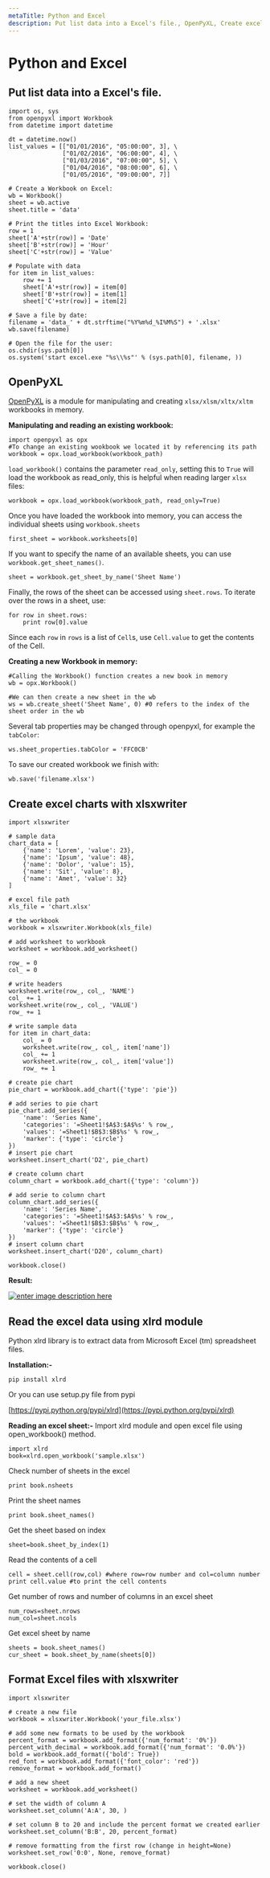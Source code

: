```yaml
---
metaTitle: Python and Excel
description: Put list data into a Excel's file., OpenPyXL, Create excel charts with xlsxwriter, Read the excel data using xlrd module, Format Excel files with xlsxwriter
---
```


# Python and Excel



## Put list data into a Excel's file.


```
import os, sys
from openpyxl import Workbook
from datetime import datetime

dt = datetime.now()
list_values = [["01/01/2016", "05:00:00", 3], \
               ["01/02/2016", "06:00:00", 4], \
               ["01/03/2016", "07:00:00", 5], \
               ["01/04/2016", "08:00:00", 6], \
               ["01/05/2016", "09:00:00", 7]]

# Create a Workbook on Excel:
wb = Workbook()
sheet = wb.active
sheet.title = 'data'

# Print the titles into Excel Workbook:
row = 1
sheet['A'+str(row)] = 'Date'
sheet['B'+str(row)] = 'Hour'
sheet['C'+str(row)] = 'Value'

# Populate with data
for item in list_values:
    row += 1
    sheet['A'+str(row)] = item[0]
    sheet['B'+str(row)] = item[1]
    sheet['C'+str(row)] = item[2]

# Save a file by date:
filename = 'data_' + dt.strftime("%Y%m%d_%I%M%S") + '.xlsx'
wb.save(filename)

# Open the file for the user:
os.chdir(sys.path[0])
os.system('start excel.exe "%s\\%s"' % (sys.path[0], filename, ))

```



## OpenPyXL


[OpenPyXL](http://openpyxl.readthedocs.io/en/default/) is a module for manipulating and creating `xlsx/xlsm/xltx/xltm` workbooks in memory.

**Manipulating and reading an existing workbook:**

```
import openpyxl as opx
#To change an existing wookbook we located it by referencing its path
workbook = opx.load_workbook(workbook_path)

```

`load_workbook()` contains the parameter `read_only`, setting this to `True` will load the workbook as read_only, this is helpful when reading larger `xlsx` files:

```
workbook = opx.load_workbook(workbook_path, read_only=True)

```

Once you have loaded the workbook into memory, you can access the individual sheets using `workbook.sheets`

```
first_sheet = workbook.worksheets[0]

```

If you want to specify the name of an available sheets, you can use `workbook.get_sheet_names()`.

```
sheet = workbook.get_sheet_by_name('Sheet Name')

```

Finally, the rows of the sheet can be accessed using `sheet.rows`.  To iterate over the rows in a sheet, use:

```
for row in sheet.rows:
    print row[0].value

```

Since each `row` in `rows` is a list of `Cell`s, use `Cell.value` to get the contents of the Cell.

**Creating a new Workbook in memory:**

```
#Calling the Workbook() function creates a new book in memory
wb = opx.Workbook()

#We can then create a new sheet in the wb
ws = wb.create_sheet('Sheet Name', 0) #0 refers to the index of the sheet order in the wb

```

Several tab properties may be changed through openpyxl, for example the `tabColor`:

```
ws.sheet_properties.tabColor = 'FFC0CB'

```

To save our created workbook we finish with:

```
wb.save('filename.xlsx')

```



## Create excel charts with xlsxwriter


```
import xlsxwriter

# sample data
chart_data = [
    {'name': 'Lorem', 'value': 23},
    {'name': 'Ipsum', 'value': 48},
    {'name': 'Dolor', 'value': 15},
    {'name': 'Sit', 'value': 8},
    {'name': 'Amet', 'value': 32}
]

# excel file path
xls_file = 'chart.xlsx'

# the workbook
workbook = xlsxwriter.Workbook(xls_file)

# add worksheet to workbook
worksheet = workbook.add_worksheet()

row_ = 0
col_ = 0

# write headers
worksheet.write(row_, col_, 'NAME')
col_ += 1
worksheet.write(row_, col_, 'VALUE')
row_ += 1

# write sample data 
for item in chart_data:
    col_ = 0
    worksheet.write(row_, col_, item['name'])
    col_ += 1
    worksheet.write(row_, col_, item['value'])
    row_ += 1

# create pie chart
pie_chart = workbook.add_chart({'type': 'pie'})

# add series to pie chart
pie_chart.add_series({
    'name': 'Series Name',
    'categories': '=Sheet1!$A$3:$A$%s' % row_,
    'values': '=Sheet1!$B$3:$B$%s' % row_,
    'marker': {'type': 'circle'}
})
# insert pie chart
worksheet.insert_chart('D2', pie_chart)

# create column chart
column_chart = workbook.add_chart({'type': 'column'})

# add serie to column chart
column_chart.add_series({
    'name': 'Series Name',
    'categories': '=Sheet1!$A$3:$A$%s' % row_,
    'values': '=Sheet1!$B$3:$B$%s' % row_,
    'marker': {'type': 'circle'}
})
# insert column chart
worksheet.insert_chart('D20', column_chart)

workbook.close()

```

**Result:**

[<img src="http://i.stack.imgur.com/D3sta.png" alt="enter image description here" />](http://i.stack.imgur.com/D3sta.png)



## Read the excel data using xlrd module


Python xlrd library is to extract data from Microsoft Excel (tm) spreadsheet files.

**Installation:-**

```
pip install xlrd

```

Or you can use setup.py file from pypi

[https://pypi.python.org/pypi/xlrd](https://pypi.python.org/pypi/xlrd)

**Reading an excel sheet:-**
Import xlrd module and open excel file using open_workbook() method.

```
import xlrd
book=xlrd.open_workbook('sample.xlsx')

```

Check number of sheets in the excel

```
print book.nsheets

```

Print the sheet names

```
print book.sheet_names()

```

Get the sheet based on index

```
sheet=book.sheet_by_index(1)

```

Read the contents of a cell

```
cell = sheet.cell(row,col) #where row=row number and col=column number
print cell.value #to print the cell contents

```

Get number of rows and number of columns in an excel sheet

```
num_rows=sheet.nrows
num_col=sheet.ncols

```

Get excel sheet by name

```
sheets = book.sheet_names()
cur_sheet = book.sheet_by_name(sheets[0])

```



## Format Excel files with xlsxwriter


```
import xlsxwriter

# create a new file 
workbook = xlsxwriter.Workbook('your_file.xlsx')

# add some new formats to be used by the workbook 
percent_format = workbook.add_format({'num_format': '0%'})
percent_with_decimal = workbook.add_format({'num_format': '0.0%'})
bold = workbook.add_format({'bold': True})
red_font = workbook.add_format({'font_color': 'red'})
remove_format = workbook.add_format()

# add a new sheet 
worksheet = workbook.add_worksheet() 

# set the width of column A 
worksheet.set_column('A:A', 30, )

# set column B to 20 and include the percent format we created earlier 
worksheet.set_column('B:B', 20, percent_format)

# remove formatting from the first row (change in height=None) 
worksheet.set_row('0:0', None, remove_format)

workbook.close()

```

